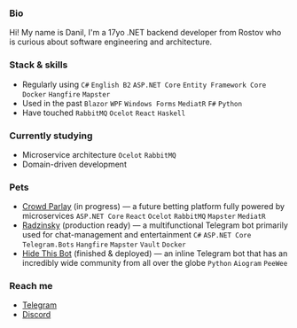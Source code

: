 ### Bio
Hi! My name is Danil, I'm a 17yo .NET backend developer from Rostov who is curious about software engineering and architecture.

### Stack & skills
- Regularly using `C#` `English B2` `ASP.NET Core` `Entity Framework Core` `Docker` `Hangfire` `Mapster`
- Used in the past `Blazor` `WPF` `Windows Forms` `MediatR` `F#` `Python`
- Have touched `RabbitMQ` `Ocelot` `React` `Haskell`

### Currently studying
- Microservice architecture `Ocelot` `RabbitMQ`
- Domain-driven development

### Pets
- [Crowd Parlay](https://github.com/crowd-parlay) (in progress) — a future betting platform fully powered by microservices `ASP.NET Core` `React` `Ocelot` `RabbitMQ` `Mapster` `MediatR`
- [Radzinsky](https://github.com/undrcrxwn/radzinsky) (production ready) — a multifunctional Telegram bot primarily used for chat-management and entertainment `C#` `ASP.NET Core` `Telegram.Bots` `Hangfire` `Mapster` `Vault` `Docker`
- [Hide This Bot](https://github.com/undrcrxwn/hide-this-bot) (finished & deployed) — an inline Telegram bot that has an incredibly wide community from all over the globe `Python` `Aiogram` `PeeWee`

### Reach me
- [Telegram](https://t.me/undrcrxwn)
- [Discord](https://discordapp.com/users/764185797200969748)
